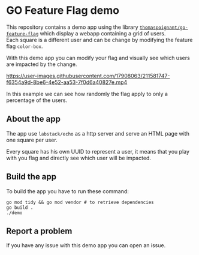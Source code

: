 # GO Feature Flag demo

This repository contains a demo app using the library [`thomaspoignant/go-feature-flag`](https://github.com/thomaspoignant/go-feature-flag) which display a webapp containing a grid of users.  
Each square is a different user and can be change by modifying the feature flag `color-box`.


With this demo app you can modify your flag and visually see which users are impacted by the change.

https://user-images.githubusercontent.com/17908063/211581747-f6354a9d-8be6-4e52-aa53-7f0d6a40827e.mp4

In this example we can see how randomly the flag apply to only a percentage of the users.


## About the app
The app use `labstack/echo` as a http server and serve an HTML page with one square per user.

Every square has his own UUID to represent a user, it means that you play with you flag and directly see which user will be impacted.

## Build the app

To build the app you have to run these command:

```shell
go mod tidy && go mod vendor # to retrieve dependencies
go build .
./demo
```

## Report a problem
If you have any issue with this demo app you can open an issue.
